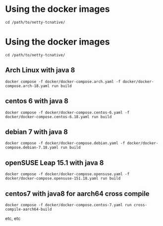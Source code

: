 # Using the docker images

```
cd /path/to/netty-tcnative/
```
# Using the docker images

```
cd /path/to/netty-tcnative/
```

## Arch Linux with java 8

```
docker compose -f docker/docker-compose.arch.yaml -f docker/docker-compose.arch-18.yaml run build
```

## centos 6 with java 8

```
docker compose -f docker/docker-compose.centos-6.yaml -f docker/docker-compose.centos-6.18.yaml run build
```

## debian 7 with java 8

```
docker compose -f docker/docker-compose.debian.yaml -f docker/docker-compose.debian-7.18.yaml run build
```

## openSUSE Leap 15.1 with java 8

```
docker compose -f docker/docker-compose.opensuse.yaml -f docker/docker-compose.opensuse-151.18.yaml run build
```

## centos7 with java8 for aarch64 cross compile

```
docker compose -f docker/docker-compose.centos-7.yaml run cross-compile-aarch64-build
```

etc, etc

